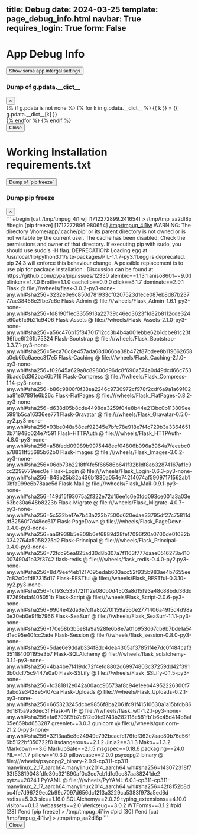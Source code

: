 title: Debug
date: 2024-03-25
template: page_debug_info.html
navbar: True
requires_login: True
form: False
---

# App Debug Info 

<!-- Button trigger modal -->
<button type="button" class="btn btn-primary" data-toggle="modal" data-target="#configInfoModal">
  Show some app intergal settings
</button>

<!-- Modal -->
<div class="modal fade" id="configInfoModal" tabindex="-1" role="dialog" aria-labelledby="configInfoModalLabel" aria-hidden="true">
  <div class="modal-dialog modal-lg" role="document">
    <div class="modal-content">
      <div class="modal-header">
        <h3 class="modal-title" id="configInfoModalLabel">Dump of g.pdata.__dict__ </h3>
        <button type="button" class="close" data-dismiss="modal" aria-label="Close">
          <span aria-hidden="true">&times;</span>
        </button>
      </div>
      <div class="modal-body">
        {% if g.pdata is not none %}
          {% for k in g.pdata.__dict__ %}
            {{ k }} = {{ g.pdata.__dict__[k] }} <br>
          {% endfor %}
        {% endif %}
      </div>
      <div class="modal-footer">
        <button type="button" class="btn btn-secondary" data-dismiss="modal">Close</button>
        <!-- <button type="button" class="btn btn-primary">Save changes</button> -->
      </div>
    </div>
  </div>
</div>

# Working Installation requirements.txt

<!-- Button trigger modal -->
<button type="button" class="btn btn-primary" data-toggle="modal" data-target="#requirementsModal">
  Dump of `pip freeze`
</button>

<!-- Modal -->
<div class="modal fade" id="requirementsModal" tabindex="-1" role="dialog" aria-labelledby="requirementsModalLabel" aria-hidden="true">
  <div class="modal-dialog modal-lg" role="document">
    <div class="modal-content">
      <div class="modal-header">
        <h3 class="modal-title" id="requirementsModalLabel">Dump pip freeze </h3>
        <button type="button" class="close" data-dismiss="modal" aria-label="Close">
          <span aria-hidden="true">&times;</span>
        </button>
      </div>
      <div class="modal-body">
```
#begin [cat /tmp/tmpug_4i1iw] [1712272899.241654] > /tmp/tmp_aa2dl8p
#begin [pip freeze] [1712272896.980654] <a href="/stream?q=cat+/tmp/tmpug_4i1iw" class="btn btn-link" role="button">/tmp/tmpug_4i1iw</a>
WARNING: The directory '/home/app/.cache/pip' or its parent directory is not owned or is not writable by the current user. The cache has been disabled. Check the permissions and owner of that directory. If executing pip with sudo, you should use sudo's -H flag.
DEPRECATION: Loading egg at /usr/local/lib/python3.11/site-packages/PIL-1.1.7-py3.11.egg is deprecated. pip 24.3 will enforce this behaviour change. A possible replacement is to use pip for package installation.. Discussion can be found at https://github.com/pypa/pip/issues/12330
alembic==1.13.1
aniso8601==9.0.1
blinker==1.7.0
Brotli==1.1.0
cachelib==0.9.0
click==8.1.7
dominate==2.9.1
Flask @ file:///wheels/flask-3.0.2-py3-none-any.whl#sha256=3232e0e9c850d781933cf0207523d1ece087eb8d87b23777ae38456e2fbe7c6e
Flask-Admin @ file:///wheels/Flask_Admin-1.6.1-py3-none-any.whl#sha256=fd8190f1ec3355913a22739c46ed3623f1d82b8112cde324c60a6fc9b21c9406
Flask-Assets @ file:///wheels/Flask_Assets-2.1.0-py3-none-any.whl#sha256=a56c476b15f84701712cc3b4b4a001ebbe62b1dcbe81c23f96fbe6f261b75324
Flask-Bootstrap @ file:///wheels/Flask_Bootstrap-3.3.7.1-py3-none-any.whl#sha256=5eca70c8e457ada68d066ba38b472f87bdee8b119662658a0eb66a6aeec317e5
Flask-Caching @ file:///wheels/Flask_Caching-2.1.0-py3-none-any.whl#sha256=f02645a629a8c89800d96dc8f690a574a0d49dcd66c7536badc6d362ba46b716
Flask-Compress @ file:///wheels/Flask_Compress-1.14-py3-none-any.whl#sha256=b86c9808f0f38ea2246c9730972cf978f2cdf6a9a1a69102ba81e07891e6b26c
Flask-FlatPages @ file:///wheels/Flask_FlatPages-0.8.2-py3-none-any.whl#sha256=d638d05b8cde4498da3259f04e8b44e213bc0b113809ee5991b5ca16336ee771
Flask-Gravatar @ file:///wheels/Flask_Gravatar-0.5.0-py2.py3-none-any.whl#sha256=93be048a58cef92345e7bfc78e918e7f4c729b3a33646510b71948c024e7f591
Flask-HTTPAuth @ file:///wheels/Flask_HTTPAuth-4.8.0-py3-none-any.whl#sha256=a58fedd09989b9975448eef04806b096a3964a7feeebc0a78831ff55685b62b0
Flask-Images @ file:///wheels/Flask_Images-3.0.2-py3-none-any.whl#sha256=06db73b2218ff4fe5f66586b641f32b1df8ab32874167af1c9cc2299779eec0e
Flask-Login @ file:///wheels/Flask_Login-0.6.3-py3-none-any.whl#sha256=849b25b82a436bf830a054e74214074af59097171562ab10bfa999e6b78aae5d
Flask-Mail @ file:///wheels/Flask_Mail-0.9.1-py3-none-any.whl#sha256=149d15f93075a2f322e72d16ee1c6e0fdd093ce001a3a03e63bc30a648b8223b
Flask-Migrate @ file:///wheels/Flask_Migrate-4.0.7-py3-none-any.whl#sha256=5c532be17e7b43a223b7500d620edae33795df27c75811ddf32560f7d48ec617
Flask-PageDown @ file:///wheels/Flask_PageDown-0.4.0-py3-none-any.whl#sha256=aa6f938b5e809b6ef6889d28fef7096f20a0700de01082b0342764a5058225d2
Flask-Principal @ file:///wheels/Flask_Principal-0.4.0-py3-none-any.whl#sha256=72fdc95ea825ad30d8b307a7f1163f777daae0516273a41000749041b32f3742
flask-redis @ file:///wheels/flask_redis-0.4.0-py2.py3-none-any.whl#sha256=8d79eef4eb1217095edab603acc52f935b983ae4b7655ee7c82c0dfd87315d17
Flask-RESTful @ file:///wheels/Flask_RESTful-0.3.10-py2.py3-none-any.whl#sha256=1cf93c535172f112e080b0d4503a8d15f93a48c88bdd36dd87269bdaf405051b
Flask-Script @ file:///wheels/Flask_Script-2.0.6-py3-none-any.whl#sha256=9904e42da6e7cffa8b270f159a560e2771406a49f5d4d98a0e30eb0e9ffb7966
Flask-SeaSurf @ file:///wheels/Flask_SeaSurf-1.1.1-py3-none-any.whl#sha256=f70e58b3b5e8fa9a928fe6b8e7a01b953d67cb9b7bde1a54d1ec95e40fcc2ade
Flask-Session @ file:///wheels/flask_session-0.8.0-py3-none-any.whl#sha256=5dae6e9ddab334f8dc4dea4305af37851f4e7dc0f484caf3351184001195e3b7
Flask-SQLAlchemy @ file:///wheels/flask_sqlalchemy-3.1.1-py3-none-any.whl#sha256=4ba4be7f419dc72f4efd8802d69974803c37259dd42f3913b0dcf75c9447e0a0
Flask-SSLify @ file:///wheels/Flask_SSLify-0.1.5-py3-none-any.whl#sha256=fc381812e042a00acc96573af8c94e1eeb44952226300f73abd2e3428e5407ca
Flask-Uploads @ file:///wheels/Flask_Uploads-0.2.1-py3-none-any.whl#sha256=665323245dcbe9856f8ba2061fc91f41510630a1a15bfdb866d1815a9a8dec3f
Flask-WTF @ file:///wheels/flask_wtf-1.2.1-py3-none-any.whl#sha256=fa6793f2fb7e812e0fe9743b282118e581fb1b6c45d414b8af05e659bd653287
greenlet==3.0.3
gunicorn @ file:///wheels/gunicorn-21.2.0-py3-none-any.whl#sha256=3213aa5e8c24949e792bcacfc176fef362e7aac80b76c56f6b5122bf350722f0
itsdangerous==2.1.2
Jinja2==3.1.3
Mako==1.3.2
Markdown==3.6
MarkupSafe==2.1.5
msgspec==0.18.6
packaging==24.0
PIL==1.1.7
pillow==10.3.0
pillowcase==2.0.0
psycopg2-binary @ file:///wheels/psycopg2_binary-2.9.9-cp311-cp311-manylinux_2_17_aarch64.manylinux2014_aarch64.whl#sha256=143072318f793f53819048fdfe30c321890af0c3ec7cb1dfc9cc87aa88241de2
pytz==2024.1
PyYAML @ file:///wheels/PyYAML-6.0.1-cp311-cp311-manylinux_2_17_aarch64.manylinux2014_aarch64.whl#sha256=42f8152b8dbc4fe7d96729ec2b99c7097d656dc1213a3229ca5383f973a5ed6d
redis==5.0.3
six==1.16.0
SQLAlchemy==2.0.29
typing_extensions==4.10.0
visitor==0.1.3
webassets==2.0
Werkzeug==3.0.2
WTForms==3.1.2
#pid [28]
#end [pip freeze] > /tmp/tmpug_4i1iw
#pid [30]
#end [cat /tmp/tmpug_4i1iw] > /tmp/tmp_aa2dl8p
```
      </div>
      <div class="modal-footer">
        <button type="button" class="btn btn-secondary" data-dismiss="modal">Close</button>
        <!-- <button type="button" class="btn btn-primary">Save changes</button> -->
      </div>
    </div>
  </div>
</div>
